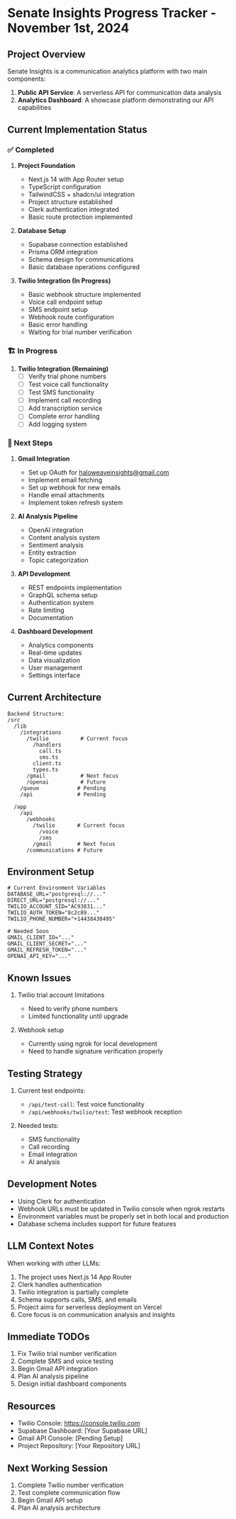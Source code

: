 # Senate Insights Progress Tracker - November 1st, 2024

## Project Overview
Senate Insights is a communication analytics platform with two main components:
1. **Public API Service**: A serverless API for communication data analysis
2. **Analytics Dashboard**: A showcase platform demonstrating our API capabilities

## Current Implementation Status

### ✅ Completed
1. **Project Foundation**
   - Next.js 14 with App Router setup
   - TypeScript configuration
   - TailwindCSS + shadcn/ui integration
   - Project structure established
   - Clerk authentication integrated
   - Basic route protection implemented

2. **Database Setup**
   - Supabase connection established
   - Prisma ORM integration
   - Schema design for communications
   - Basic database operations configured

3. **Twilio Integration (In Progress)**
   - Basic webhook structure implemented
   - Voice call endpoint setup
   - SMS endpoint setup
   - Webhook route configuration
   - Basic error handling
   - Waiting for trial number verification

### 🏗️ In Progress
1. **Twilio Integration (Remaining)**
   - [ ] Verify trial phone numbers
   - [ ] Test voice call functionality
   - [ ] Test SMS functionality
   - [ ] Implement call recording
   - [ ] Add transcription service
   - [ ] Complete error handling
   - [ ] Add logging system

### 📅 Next Steps
1. **Gmail Integration**
   - Set up OAuth for haloweaveinsights@gmail.com
   - Implement email fetching
   - Set up webhook for new emails
   - Handle email attachments
   - Implement token refresh system

2. **AI Analysis Pipeline**
   - OpenAI integration
   - Content analysis system
   - Sentiment analysis
   - Entity extraction
   - Topic categorization

3. **API Development**
   - REST endpoints implementation
   - GraphQL schema setup
   - Authentication system
   - Rate limiting
   - Documentation

4. **Dashboard Development**
   - Analytics components
   - Real-time updates
   - Data visualization
   - User management
   - Settings interface

## Current Architecture

```
Backend Structure:
/src
  /lib
    /integrations
      /twilio          # Current focus
        /handlers
          call.ts
          sms.ts
        client.ts
        types.ts
      /gmail           # Next focus
      /openai          # Future
    /queue            # Pending
    /api              # Pending
    
  /app
    /api
      /webhooks
        /twilio       # Current focus
          /voice
          /sms
        /gmail        # Next focus
      /communications # Future
```

## Environment Setup
```env
# Current Environment Variables
DATABASE_URL="postgresql://..."
DIRECT_URL="postgresql://..."
TWILIO_ACCOUNT_SID="AC93831..."
TWILIO_AUTH_TOKEN="8c2c89..."
TWILIO_PHONE_NUMBER="+14438430495"

# Needed Soon
GMAIL_CLIENT_ID="..."
GMAIL_CLIENT_SECRET="..."
GMAIL_REFRESH_TOKEN="..."
OPENAI_API_KEY="..."
```

## Known Issues
1. Twilio trial account limitations
   - Need to verify phone numbers
   - Limited functionality until upgrade

2. Webhook setup
   - Currently using ngrok for local development
   - Need to handle signature verification properly

## Testing Strategy
1. Current test endpoints:
   - `/api/test-call`: Test voice functionality
   - `/api/webhooks/twilio/test`: Test webhook reception

2. Needed tests:
   - SMS functionality
   - Call recording
   - Email integration
   - AI analysis

## Development Notes
- Using Clerk for authentication
- Webhook URLs must be updated in Twilio console when ngrok restarts
- Environment variables must be properly set in both local and production
- Database schema includes support for future features

## LLM Context Notes
When working with other LLMs:
1. The project uses Next.js 14 App Router
2. Clerk handles authentication
3. Twilio integration is partially complete
4. Schema supports calls, SMS, and emails
5. Project aims for serverless deployment on Vercel
6. Core focus is on communication analysis and insights

## Immediate TODOs
1. Fix Twilio trial number verification
2. Complete SMS and voice testing
3. Begin Gmail API integration
4. Plan AI analysis pipeline
5. Design initial dashboard components

## Resources
- Twilio Console: https://console.twilio.com
- Supabase Dashboard: [Your Supabase URL]
- Gmail API Console: [Pending Setup]
- Project Repository: [Your Repository URL]

## Next Working Session
1. Complete Twilio number verification
2. Test complete communication flow
3. Begin Gmail API setup
4. Plan AI analysis architecture